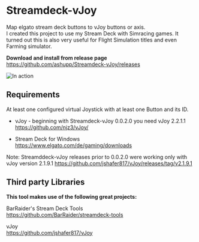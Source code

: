 # Streamdeck-vJoy
Map elgato stream deck buttons to vJoy buttons or axis.  
I created this project to use my Stream Deck with Simracing games.
It turned out this is also very useful for Flight Simulation titles and even Farming simulator.

**Download and install from release page**  
https://github.com/ashupp/Streamdeck-vJoy/releases

![In action](Streamdeck-vJoy/doc/img/img1.jpg?raw=true|width=200)

## Requirements

At least one configured virtual Joystick with at least one Button and its ID.

- vJoy - beginning with Streamdeck-vJoy 0.0.2.0 you need vJoy 2.2.1.1  
https://github.com/njz3/vJoy/

- Stream Deck for Windows  
https://www.elgato.com/de/gaming/downloads

Note:
Streamddeck-vJoy releases prior to 0.0.2.0 were working only with vJoy version 2.1.9.1
https://github.com/jshafer817/vJoy/releases/tag/v2.1.9.1


## Third party Libraries
**This tool makes use of the following great projects:**

BarRaider's Stream Deck Tools  
https://github.com/BarRaider/streamdeck-tools

vJoy  
https://github.com/jshafer817/vJoy
